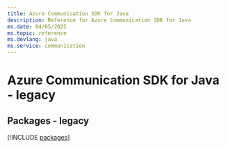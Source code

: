 ```yaml
---
title: Azure Communication SDK for Java
description: Reference for Azure Communication SDK for Java
ms.date: 04/05/2025
ms.topic: reference
ms.devlang: java
ms.service: communication
---
```

# Azure Communication SDK for Java - legacy
## Packages - legacy
[!INCLUDE [packages](communication-index.md)]